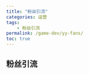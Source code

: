 ```yaml
---
title: "粉丝引流"
categories: 运营
tags:
    - 粉丝引流
permalink: /game-dev/yy-fans/
toc: true
---
```


## 粉丝引流


